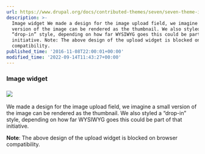 ```yaml
---
url: https://www.drupal.org/docs/contributed-themes/seven/seven-theme-image-widget
description: >-
  Image widget We made a design for the image upload field, we imagine a small
  version of the image can be rendered as the thumbnail. We also styled a
  “drop-in” style, depending on how far WYSIWYG goes this could be part of that
  initiative. Note: The above design of the upload widget is blocked on browser
  compatibility.
published_time: '2016-11-08T22:00:01+00:00'
modified_time: '2022-09-14T11:43:27+00:00'
---
```

### Image widget

### ![](https://www.drupal.org/files/image-widget.png)

We made a design for the image upload field, we imagine a small version of the image can be rendered as the thumbnail. We also styled a “drop-in” style, depending on how far WYSIWYG goes this could be part of that initiative.

**Note**: The above design of the upload widget is blocked on browser compatibility.